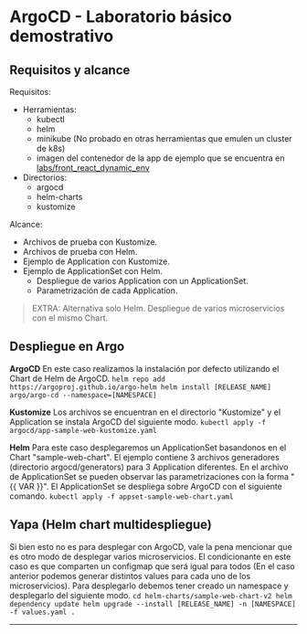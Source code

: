 # ArgoCD - Laboratorio básico demostrativo

## Requisitos y alcance
Requisitos:
 - Herramientas:
   - kubectl
   - helm
   - minikube (No probado en otras herramientas que emulen un cluster de k8s)
   - imagen del contenedor de la app de ejemplo que se encuentra en [labs/front_react_dynamic_env](TBD)
 - Directorios:
   - argocd
   - helm-charts
   - kustomize

Alcance:
 - Archivos de prueba con Kustomize.
 - Archivos de prueba con Helm.
 - Ejemplo de Application con Kustomize.
 - Ejemplo de ApplicationSet con Helm.
   - Despliegue de varios Application con un ApplicationSet.
   - Parametrización de cada Application.
> EXTRA: Alternativa solo Helm. Despliegue de varios microservicios con el mismo Chart.

## Despliegue en Argo

**ArgoCD**
En este caso realizamos la instalación por defecto utilizando el Chart de Helm de ArgoCD.
`
helm repo add https://argoproj.github.io/argo-helm
helm install [RELEASE_NAME] argo/argo-cd --namespace=[NAMESPACE]
`

**Kustomize**
Los archivos se encuentran en el directorio "Kustomize" y el Application se instala ArgoCD del siguiente modo.
`
kubectl apply -f argocd/app-sample-web-kustomize.yaml
`

**Helm**
Para este caso desplegaremos un ApplicationSet basandonos en el Chart "sample-web-chart". El ejemplo contiene 3 archivos generadores (directorio argocd/generators) para 3 Application diferentes. En el archivo de ApplicationSet se pueden observar las parametrizaciones con la forma "{{ VAR }}". El ApplicationSet se despliega sobre ArgoCD con el siguiente comando.
`
kubectl apply -f appset-sample-web-chart.yaml
`

## Yapa (Helm chart multidespliegue)
Si bien esto no es para desplegar con ArgoCD, vale la pena mencionar que es otro modo de desplegar varios microservicios. El condicionante en este caso es que comparten un configmap que será igual para todos (En el caso anterior podemos generar distintos values para cada uno de los microservicios). Para desplegarlo debemos tener creado un namespace y desplegarlo del siguiente modo.
`cd helm-charts/sample-web-chart-v2
helm dependency update
helm upgrade --install [RELEASE_NAME] -n [NAMESPACE] -f values.yaml .
`

---
